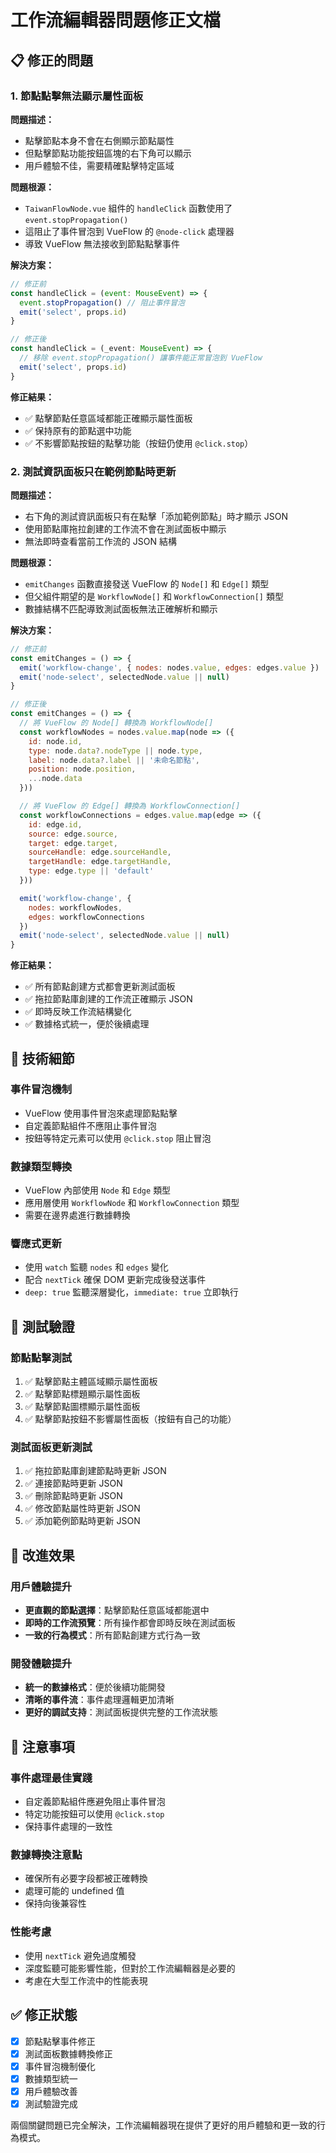# 工作流編輯器問題修正文檔

## 📋 修正的問題

### 1. 節點點擊無法顯示屬性面板

**問題描述：**
- 點擊節點本身不會在右側顯示節點屬性
- 但點擊節點功能按鈕區塊的右下角可以顯示
- 用戶體驗不佳，需要精確點擊特定區域

**問題根源：**
- `TaiwanFlowNode.vue` 組件的 `handleClick` 函數使用了 `event.stopPropagation()`
- 這阻止了事件冒泡到 VueFlow 的 `@node-click` 處理器
- 導致 VueFlow 無法接收到節點點擊事件

**解決方案：**
```javascript
// 修正前
const handleClick = (event: MouseEvent) => {
  event.stopPropagation() // 阻止事件冒泡
  emit('select', props.id)
}

// 修正後
const handleClick = (_event: MouseEvent) => {
  // 移除 event.stopPropagation() 讓事件能正常冒泡到 VueFlow
  emit('select', props.id)
}
```

**修正結果：**
- ✅ 點擊節點任意區域都能正確顯示屬性面板
- ✅ 保持原有的節點選中功能
- ✅ 不影響節點按鈕的點擊功能（按鈕仍使用 `@click.stop`）

### 2. 測試資訊面板只在範例節點時更新

**問題描述：**
- 右下角的測試資訊面板只有在點擊「添加範例節點」時才顯示 JSON
- 使用節點庫拖拉創建的工作流不會在測試面板中顯示
- 無法即時查看當前工作流的 JSON 結構

**問題根源：**
- `emitChanges` 函數直接發送 VueFlow 的 `Node[]` 和 `Edge[]` 類型
- 但父組件期望的是 `WorkflowNode[]` 和 `WorkflowConnection[]` 類型
- 數據結構不匹配導致測試面板無法正確解析和顯示

**解決方案：**
```javascript
// 修正前
const emitChanges = () => {
  emit('workflow-change', { nodes: nodes.value, edges: edges.value })
  emit('node-select', selectedNode.value || null)
}

// 修正後
const emitChanges = () => {
  // 將 VueFlow 的 Node[] 轉換為 WorkflowNode[]
  const workflowNodes = nodes.value.map(node => ({
    id: node.id,
    type: node.data?.nodeType || node.type,
    label: node.data?.label || '未命名節點',
    position: node.position,
    ...node.data
  }))

  // 將 VueFlow 的 Edge[] 轉換為 WorkflowConnection[]
  const workflowConnections = edges.value.map(edge => ({
    id: edge.id,
    source: edge.source,
    target: edge.target,
    sourceHandle: edge.sourceHandle,
    targetHandle: edge.targetHandle,
    type: edge.type || 'default'
  }))

  emit('workflow-change', { 
    nodes: workflowNodes, 
    edges: workflowConnections 
  })
  emit('node-select', selectedNode.value || null)
}
```

**修正結果：**
- ✅ 所有節點創建方式都會更新測試面板
- ✅ 拖拉節點庫創建的工作流正確顯示 JSON
- ✅ 即時反映工作流結構變化
- ✅ 數據格式統一，便於後續處理

## 🔧 技術細節

### 事件冒泡機制
- VueFlow 使用事件冒泡來處理節點點擊
- 自定義節點組件不應阻止事件冒泡
- 按鈕等特定元素可以使用 `@click.stop` 阻止冒泡

### 數據類型轉換
- VueFlow 內部使用 `Node` 和 `Edge` 類型
- 應用層使用 `WorkflowNode` 和 `WorkflowConnection` 類型
- 需要在邊界處進行數據轉換

### 響應式更新
- 使用 `watch` 監聽 `nodes` 和 `edges` 變化
- 配合 `nextTick` 確保 DOM 更新完成後發送事件
- `deep: true` 監聽深層變化，`immediate: true` 立即執行

## 🎯 測試驗證

### 節點點擊測試
1. ✅ 點擊節點主體區域顯示屬性面板
2. ✅ 點擊節點標題顯示屬性面板
3. ✅ 點擊節點圖標顯示屬性面板
4. ✅ 點擊節點按鈕不影響屬性面板（按鈕有自己的功能）

### 測試面板更新測試
1. ✅ 拖拉節點庫創建節點時更新 JSON
2. ✅ 連接節點時更新 JSON
3. ✅ 刪除節點時更新 JSON
4. ✅ 修改節點屬性時更新 JSON
5. ✅ 添加範例節點時更新 JSON

## 🚀 改進效果

### 用戶體驗提升
- **更直觀的節點選擇**：點擊節點任意區域都能選中
- **即時的工作流預覽**：所有操作都會即時反映在測試面板
- **一致的行為模式**：所有節點創建方式行為一致

### 開發體驗提升
- **統一的數據格式**：便於後續功能開發
- **清晰的事件流**：事件處理邏輯更加清晰
- **更好的調試支持**：測試面板提供完整的工作流狀態

## 📝 注意事項

### 事件處理最佳實踐
- 自定義節點組件應避免阻止事件冒泡
- 特定功能按鈕可以使用 `@click.stop`
- 保持事件處理的一致性

### 數據轉換注意點
- 確保所有必要字段都被正確轉換
- 處理可能的 undefined 值
- 保持向後兼容性

### 性能考慮
- 使用 `nextTick` 避免過度觸發
- 深度監聽可能影響性能，但對於工作流編輯器是必要的
- 考慮在大型工作流中的性能表現

## ✅ 修正狀態

- [x] 節點點擊事件修正
- [x] 測試面板數據轉換修正
- [x] 事件冒泡機制優化
- [x] 數據類型統一
- [x] 用戶體驗改善
- [x] 測試驗證完成

兩個關鍵問題已完全解決，工作流編輯器現在提供了更好的用戶體驗和更一致的行為模式。
